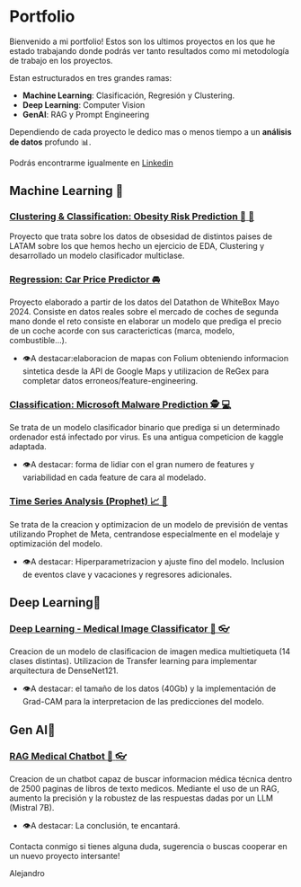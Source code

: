 # Portfolio

Bienvenido a mi portfolio! Estos son los ultimos proyectos en los que he estado trabajando donde podrás ver tanto resultados como mi metodología de trabajo en los proyectos.

Estan estructurados en tres grandes ramas:
- **Machine Learning**: Clasificación, Regresión y Clustering.
- **Deep Learning**: Computer Vision
- **GenAI**: RAG y Prompt Engineering
  
Dependiendo de cada proyecto le dedico mas o menos tiempo a un **análisis de datos** profundo 📊.

Podrás encontrarme igualmente en [Linkedin](https://www.linkedin.com/in/alejandro-sanchez-silvestre/)


## **Machine Learning** :robot:


### [Clustering & Classification: Obesity Risk Prediction :pizza: :pancakes:](Clustering_Classification_Obesity_Risk_prediction/)
Proyecto que trata sobre los datos de obsesidad de distintos paises de LATAM sobre los que hemos hecho un ejercicio de EDA, Clustering y desarrollado un modelo clasificador multiclase.

### [Regression: Car Price Predictor :oncoming_automobile:](car_price_prediction_WhiteBox_Datathon/)
Proyecto elaborado a partir de los datos del Datathon de WhiteBox Mayo 2024. Consiste en datos reales sobre el mercado de coches de segunda mano donde el reto consiste en elaborar un modelo que prediga el precio de un coche acorde con sus caractericticas (marca, modelo, combustible...). 

- :eye:A destacar:elaboracion de mapas con Folium obteniendo informacion sintetica desde la API de Google Maps y utilizacion de ReGex para completar datos erroneos/feature-engineering.

### [Classification: Microsoft Malware Prediction :detective: :computer:](machine_learning_classification/)
Se trata de un modelo clasificador binario que prediga si un determinado ordenador está infectado por virus. Es una antigua competicion de kaggle adaptada.
- :eye:A destacar: forma de lidiar con el gran numero de features y variabilidad en cada feature de cara al modelado.

### [Time Series Analysis (Prophet) :chart_with_upwards_trend: :convenience_store:](time_series_prophet_store/)
Se trata de la creacion y optimizacion de un modelo de previsión de ventas utilizando Prophet de Meta, centrandose especialmente en el modelaje y optimización del modelo.
- :eye:A destacar: Hiperparametrizacion y ajuste fino del modelo. Inclusion de eventos clave y vacaciones y regresores adicionales.


## **Deep Learning**:brain:

### [Deep Learning - Medical Image Classificator :brain: :eyeglasses:](Deep_learning_Medical_image_Classificator/)
Creacion de un modelo de clasificacion de imagen medica multietiqueta (14 clases distintas). Utilizacion de Transfer learning para implementar arquitectura de DenseNet121.
- :eye:A destacar: el tamaño de los datos (40Gb) y la implementación de Grad-CAM para la interpretacion de las predicciones del modelo.


## **Gen AI**:brain:

### [RAG Medical Chatbot :brain: :eyeglasses:](RAG_Chatbot/)
Creacion de un chatbot capaz de buscar informacion médica técnica dentro de 2500 paginas de libros de texto medicos. Mediante el uso de un RAG, aumento la precisión y la robustez de las respuestas dadas por un LLM (Mistral 7B).
- :eye:A destacar: La conclusión, te encantará.




Contacta conmigo si tienes alguna duda, sugerencia o buscas cooperar en un nuevo proyecto intersante!

Alejandro
